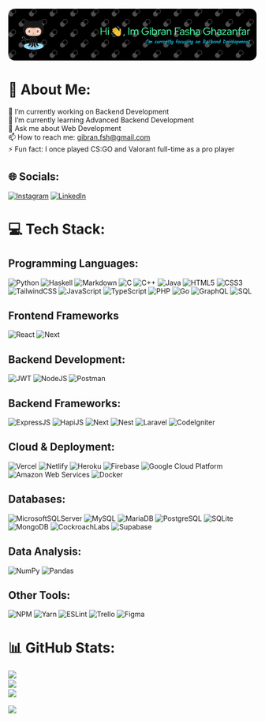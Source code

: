 ![Header](./github-header-image.png)

# 💫 About Me:
🔭 I’m currently working on Backend Development<br>🌱 I’m currently learning Advanced Backend Development<br>💬 Ask me about Web Development<br>📫 How to reach me: gibran.fsh@gmail.com<br>⚡ Fun fact: I once played CS:GO and Valorant full-time as a pro player


## 🌐 Socials:
[![Instagram](https://img.shields.io/badge/Instagram-%23E4405F.svg?logo=Instagram&logoColor=white)](https://instagram.com/gibranfg)
[![LinkedIn](https://img.shields.io/badge/LinkedIn-%230077B5.svg?logo=linkedin&logoColor=white)](https://www.linkedin.com/in/gibran-fasha-ghazanfar-22035319b/)

# 💻 Tech Stack:

## Programming Languages:
![Python](https://img.shields.io/badge/python-3670A0?style=flat&logo=python&logoColor=ffdd54)
![Haskell](https://img.shields.io/badge/Haskell-5e5086?style=flat&logo=haskell&logoColor=white)
![Markdown](https://img.shields.io/badge/markdown-%23000000.svg?style=flat&logo=markdown&logoColor=white)
![C](https://img.shields.io/badge/c-%2300599C.svg?style=flat&logo=c&logoColor=white)
![C++](https://img.shields.io/badge/c++-%2300599C.svg?style=flat&logo=c%2B%2B&logoColor=white)
![Java](https://img.shields.io/badge/java-%23ED8B00.svg?style=flat&logo=java&logoColor=white)
![HTML5](https://img.shields.io/badge/html5-%23E34F26.svg?style=flat&logo=html5&logoColor=white)
![CSS3](https://img.shields.io/badge/css3-%231572B6.svg?style=flat&logo=css3&logoColor=white)
![TailwindCSS](https://img.shields.io/badge/Tailwind_CSS-%2338B2AC.svg?style=flat&logo=tailwind-css&logoColor=white)
![JavaScript](https://img.shields.io/badge/javascript-%23323330.svg?style=flat&logo=javascript&logoColor=%23F7DF1E)
![TypeScript](https://img.shields.io/badge/typescript-%23007ACC.svg?style=flat&logo=typescript&logoColor=white)
![PHP](https://img.shields.io/badge/php-%23777BB4.svg?style=flat&logo=php&logoColor=white)
![Go](https://img.shields.io/badge/Go-00ADD8?style=flat&logo=go&logoColor=white)
![GraphQL](https://img.shields.io/badge/-GraphQL-E10098?style=flat&logo=graphql&logoColor=white)
![SQL](https://img.shields.io/badge/SQL-025E8C?style=flat&logo=amazon-dynamodb&logoColor=white)

## Frontend Frameworks
![React](https://img.shields.io/badge/react-%2320232a.svg?style=flat&logo=react&logoColor=%2361DAFB)
![Next](https://img.shields.io/badge/Next-black?style=flat&logo=next.js&logoColor=white)

## Backend Development:
![JWT](https://img.shields.io/badge/JWT-black?style=flat&logo=JSON%20web%20tokens)
![NodeJS](https://img.shields.io/badge/node.js-6DA55F?style=flat&logo=node.js&logoColor=white)
![Postman](https://img.shields.io/badge/Postman-FF6C37?style=flat&logo=postman&logoColor=white)

## Backend Frameworks:
![ExpressJS](https://img.shields.io/badge/express.js-%23404d59.svg?style=flat&logo=express&logoColor=%2361DAFB)
![HapiJS](https://img.shields.io/badge/HapiJS-%23E0234E.svg?style=flat&logo=hapi&logoColor=white)
![Next](https://img.shields.io/badge/Next-black?style=flat&logo=next.js&logoColor=white)
![Nest](https://img.shields.io/badge/nestjs-%23E0234E.svg?style=flat&logo=nestjs&logoColor=white)
![Laravel](https://img.shields.io/badge/laravel-%23FF2D20.svg?style=flat&logo=laravel&logoColor=white)
![CodeIgniter](https://img.shields.io/badge/CodeIgniter-%23EF4223.svg?style=flat&logo=CodeIgniter&logoColor=white)

## Cloud & Deployment:
![Vercel](https://img.shields.io/badge/vercel-%23000000.svg?style=flat&logo=vercel&logoColor=white)
![Netlify](https://img.shields.io/badge/netlify-%23000000.svg?style=flat&logo=netlify&logoColor=#00C7B7)
![Heroku](https://img.shields.io/badge/heroku-%23430098.svg?style=flat&logo=heroku&logoColor=white)
![Firebase](https://img.shields.io/badge/firebase-%23039BE5.svg?style=flat&logo=firebase)
![Google Cloud Platform](https://img.shields.io/badge/Google%20Cloud-%234285F4.svg?style=flat&logo=google-cloud&logoColor=white)
![Amazon Web Services](https://img.shields.io/badge/AWS-%23FF9900.svg?style=flat&logo=amazon-aws&logoColor=white)
![Docker](https://img.shields.io/badge/docker-%230db7ed.svg?style=flat&logo=docker&logoColor=white)

## Databases:
![MicrosoftSQLServer](https://img.shields.io/badge/Microsoft%20SQL%20Sever-CC2927?style=flat&logo=microsoft%20sql%20server&logoColor=white)
![MySQL](https://img.shields.io/badge/mysql-%2300f.svg?style=flat&logo=mysql&logoColor=white)
![MariaDB](https://img.shields.io/badge/MariaDB-003545?style=flat&logo=mariadb&logoColor=white)
![PostgreSQL](https://img.shields.io/badge/postgres-%23316192.svg?style=flat&logo=postgresql&logoColor=white)
![SQLite](https://img.shields.io/badge/sqlite-%2307405e.svg?style=flat&logo=sqlite&logoColor=white)
![MongoDB](https://img.shields.io/badge/MongoDB-%234ea94b.svg?style=flat&logo=mongodb&logoColor=white)
![CockroachLabs](https://img.shields.io/badge/Cockroach%20Labs-6933FF?style=flat&logo=Cockroach%20Labs&logoColor=white)
![Supabase](https://img.shields.io/badge/Supabase-181818?style=flat&logo=Supabase&logoColor=white)

## Data Analysis:
![NumPy](https://img.shields.io/badge/numpy-%23013243.svg?style=flat&logo=numpy&logoColor=white)
![Pandas](https://img.shields.io/badge/pandas-%23150458.svg?style=flat&logo=pandas&logoColor=white)

## Other Tools:
![NPM](https://img.shields.io/badge/NPM-%23000000.svg?style=flat&logo=npm&logoColor=white)
![Yarn](https://img.shields.io/badge/Yarn-%232187B6.svg?style=flat&logo=yarn&logoColor=white)
![ESLint](https://img.shields.io/badge/ESLint-4B3263?style=flat&logo=eslint&logoColor=white)
![Trello](https://img.shields.io/badge/Trello-%23026AA7.svg?style=flat&logo=Trello&logoColor=white)
![Figma](https://img.shields.io/badge/figma-%23F24E1E.svg?style=flat&logo=figma&logoColor=white)


# 📊 GitHub Stats:
![](https://github-readme-stats.vercel.app/api?username=gibranfsh&theme=blueberry&hide_border=true&include_all_commits=false&count_private=true)<br/>
![](https://github-readme-streak-stats.herokuapp.com/?user=gibranfsh&theme=blueberry&hide_border=true)<br/>
![](https://github-readme-stats.vercel.app/api/top-langs/?username=gibranfsh&theme=blueberry&hide_border=true&include_all_commits=false&count_private=true&layout=compact)

[![](https://visitcount.itsvg.in/api?id=gibranfsh&icon=0&color=12)](https://visitcount.itsvg.in)

<!-- Proudly created with GPRM ( https://gprm.itsvg.in ) -->
